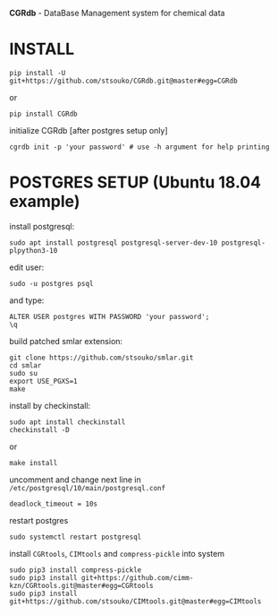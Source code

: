 **CGRdb** - DataBase Management system for chemical data

INSTALL
=======

    pip install -U git+https://github.com/stsouko/CGRdb.git@master#egg=CGRdb

or

    pip install CGRdb

initialize CGRdb \[after postgres setup only\]

    cgrdb init -p 'your password' # use -h argument for help printing

POSTGRES SETUP (Ubuntu 18.04 example)
=====================================
install  postgresql:

    sudo apt install postgresql postgresql-server-dev-10 postgresql-plpython3-10

edit user: 

    sudo -u postgres psql

and type:

    ALTER USER postgres WITH PASSWORD 'your password';
    \q

build patched smlar extension:

    git clone https://github.com/stsouko/smlar.git
    cd smlar
    sudo su
    export USE_PGXS=1
    make

install by checkinstall:

    sudo apt install checkinstall
    checkinstall -D

or

    make install

uncomment and change next line in `/etc/postgresql/10/main/postgresql.conf`

    deadlock_timeout = 10s

restart postgres

    sudo systemctl restart postgresql

install `CGRtools`, `CIMtools` and `compress-pickle` into system

    sudo pip3 install compress-pickle 
    sudo pip3 install git+https://github.com/cimm-kzn/CGRtools.git@master#egg=CGRtools
    sudo pip3 install git+https://github.com/stsouko/CIMtools.git@master#egg=CIMtools
